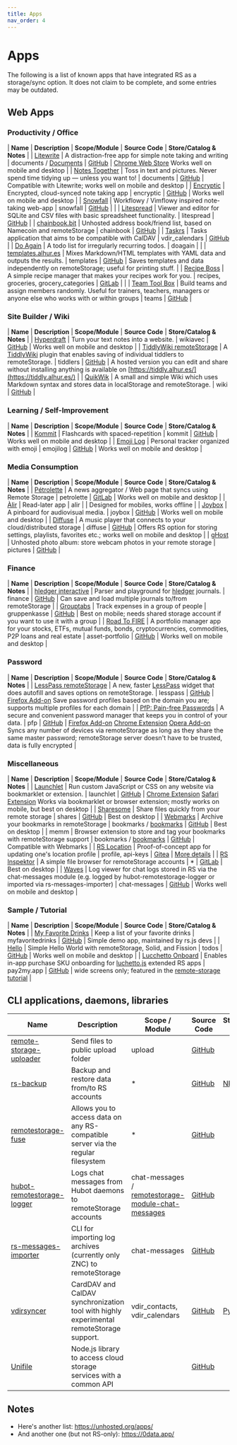 ```yaml
---
title: Apps
nav_order: 4
---
```


# Apps

The following is a list of known apps that have integrated RS as a
storage/sync option. It does not claim to be complete, and some entries
may be outdated.

## Web Apps

### Productivity / Office

| **Name** | **Description** | **Scope/Module** | **Source Code** | **Store/Catalog & Notes** |
| [Litewrite](https://litewrite.net) | A distraction-free app for simple note taking and writing | documents / [Documents](https://github.com/litewrite/remotestorage-module-documents) | [GitHub](https://github.com/litewrite/litewrite) | [Chrome Web Store](https://chrome.google.com/webstore/detail/litewrite/cbdonnipllnmnkbmeopncohocjggmdkk) Works well on mobile and desktop |
| [Notes Together](https://notestogether.hominidsoftware.com/) | Toss in text and pictures. Never spend time tidying up — unless you want to! | documents | [GitHub](https://github.com/DougReeder/notes-together) | Compatible with Litewrite; works well on mobile and desktop |
| [Encryptic](https://app.encryptic.org) | Encrypted, cloud-synced note taking app | encryptic | [GitHub](https://github.com/encryptic-team/encryptic) | Works well on mobile and desktop |
| [Snowfall](https://snowfall.now.sh) | Workflowy / Vimflowy inspired note-taking web-app | snowfall | [GitHub](https://github.com/71/snowfall) | |
| [Litespread](https://www.litespread.com) | Viewer and editor for SQLite and CSV files with basic spreadsheet functionality. | litespread | [GitHub](https://github.com/karlb/litespread)  | 
| [chainbook.bit](https://chainbook.5apps.com/) | Unhosted address book/friend list, based on Namecoin and remoteStorage | chainbook | [GitHub](https://github.com/bumi/chainbook.bit) |
| [Taskrs](https://taskrs.5apps.com/) | Tasks application that aims to be compatible with CalDAV | vdir_calendars | [GitHub](https://github.com/untitaker/taskrs) |
| [Do Again](https://static.karl.berlin/doagain/) | A todo list for irregularly recurring todos. | doagain | |
| [templates.alhur.es](https://templates.alhur.es/) | Mixes Markdown/HTML templates with YAML data and outputs the results. | templates | [GitHub](https://github.com/fiatjaf/templates) | Saves templates and data independently on remoteStorage; useful for printing stuff. |
| [Recipe Boss](https://recipes.bhdouglass.com) | A simple recipe manager that makes your recipes work for you. | recipes, groceries, grocery_categories | [GitLab](https://gitlab.com/bhdouglass/recipe-boss) | |
| [Team Tool Box](https://lduboeuf.github.io/team-tool-box/) | Build teams and assign members randomly. Useful for trainers, teachers, managers or anyone else who works with or within groups | teams | [GitHub](https://github.com/lduboeuf/team-tool-box) | 

### Site Builder / Wiki

| **Name** | **Description** | **Scope/Module** | **Source Code** | **Store/Catalog & Notes** |
| [Hyperdraft](https://hyperdraft.rosano.ca) | Turn your text notes into a website. | wikiavec | [GitHub](https://github.com/wikiavec/hyperdraft) | Works well on mobile and desktop |
| [TiddlyWiki remoteStorage](https://tiddly.alhur.es/#%24%3A%2Fplugins%2Ffiatjaf%2FremoteStorage) | A [TiddlyWiki](https://tiddlywiki.com/) plugin that enables saving of individual tiddlers to remoteStorage. | tiddlers | [GitHub](https://github.com/fiatjaf/tiddlywiki-remotestorage) | A hosted version you can edit and share without installing anything is available on [https://tiddly.alhur.es/](https://tiddly.alhur.es/) |
| [QuikWik](https://quik-wik.5apps.com/) | A small and simple Wiki which uses Markdown syntax and stores data in localStorage and remoteStorage. | wiki | [GitHub](https://github.com/maheee/QuikWik) | 

### Learning / Self-Improvement

| **Name** | **Description** | **Scope/Module** | **Source Code** | **Store/Catalog & Notes** |
| [Kommit](https://kommit.rosano.ca) | Flashcards with spaced-repetition | kommit | [GitHub](https://github.com/kommitapp/kommit) | Works well on mobile and desktop |
| [Emoji Log](https://emojilog.rosano.ca) | Personal tracker organized with emoji | emojilog | [GitHub](https://github.com/emojilog/emojilog) | Works well on mobile and desktop |

### Media Consumption

| **Name** | **Description** | **Scope/Module** | **Source Code** | **Store/Catalog & Notes** |
| [Pétrolette](https://petrolette.space/) | A news aggregator / Web page that syncs using Remote Storage | petrolette  | [GitLab](https://framagit.org/yphil/petrolett) | Works well on mobile and desktop |
| [Àlir](https://alir.5apps.com) | Read-later app | alir | | Designed for mobiles, works offline |
| [Joybox](https://joybox.rosano.ca) | A pinboard for audiovisual media. | joybox | [GitHub](https://github.com/joyboxapp/joybox) | Works well on mobile and desktop |
| [Diffuse](https://diffuse.sh) | A music player that connects to your cloud/distributed storage | diffuse | [GitHub](https://github.com/icidasset/diffuse) | Offers RS option for storing settings, playlists, favorites etc.; works well on mobile and desktop |
| [gHost](https://ghost.5apps.com/) | Unhosted photo album: store webcam photos in your remote storage | pictures | [GitHub](https://github.com/vcuculo/ghost) | 

### Finance

| **Name** | **Description** | **Scope/Module** | **Source Code** | **Store/Catalog & Notes** |
| [hledger interactive](https://hledger.alhur.es/) | Parser and playground for [hledger](https://hledger.org) journals. | finance | [GitHub](https://github.com/fiatjaf/d) | Can save and load multiple journals to/from remoteStorage |
| [Grouptabs](https://grouptabs.5apps.com) | Track expenses in a group of people | gruppenkasse | [GitHub](https://github.com/xMartin/grouptabs) | Best on mobile; needs shared storage account if you want to use it with a group |
| [Road To FIRE](https://roadtofire.iliviu.me/) | A portfolio manager app for your stocks, ETFs, mutual funds, bonds, cryptocurrencies, commodities, P2P loans and real estate | asset-portfolio | [GitHub](https://github.com/iLiviu/road-to-fire) | Works well on mobile and desktop |

### Password

| **Name** | **Description** | **Scope/Module** | **Source Code** | **Store/Catalog & Notes** |
| [LessPass remoteStorage](https://lesspass.alhur.es/) | A new, faster [LessPass](https://lesspass.com/) widget that does autofill and saves options on remoteStorage. | lesspass | [GitHub](https://github.com/fiatjaf/lesspass-remotestorage) | [Firefox Add-on](https://addons.mozilla.org/en-US/firefox/addon/lesspass-remotestorage/) Save password profiles based on the domain you are; supports multiple profiles for each domain |
| [PfP: Pain-free Passwords](https://pfp.works/) | A secure and convenient password manager that keeps you in control of your data. | pfp | [GitHub](https://github.com/palant/pfp/) | [Firefox Add-on](https://addons.mozilla.org/addon/easy-passwords/) [Chrome Extension](https://chrome.google.com/webstore/detail/pfp-pain-free-passwords/hplhaekjfmjfnfdllkpjpeenlbclffgh) [Opera Add-on](https://addons.opera.com/en/extensions/details/easy-passwords/) Syncs any number of devices via remoteStorage as long as they share the same master password; remoteStorage server doesn't have to be trusted, data is fully encrypted |

### Miscellaneous

| **Name** | **Description** | **Scope/Module** | **Source Code** | **Store/Catalog & Notes** |
| [Launchlet](https://launchlet.dev) | Run custom JavaScript or CSS on any website via bookmarklet or extension. | launchlet | [GitHub](https://github.com/launchlet/launchlet) | [Chrome Extension](https://chrome.google.com/webstore/detail/launchlet/gmgfdkajnjplpjmodjmmmkfkpjdjgnlf) [Safari Extension](https://github.com/launchlet/launchlet-extension) Works via bookmarklet or browser extension; mostly works on mobile, but best on desktop |
| [Sharesome](https://sharesome.5apps.com/) | Share files quickly from your remote storage | shares | [GitHub](https://github.com/skddc/sharesome) | Best on desktop |
| [Webmarks](https://webmarks.5apps.com) | Archive your bookmarks in remoteStorage | bookmarks / [bookmarks](https://www.npmjs.com/package/@remotestorage/module-bookmarks) | [GitHub](https://github.com/skddc/webmarks) | Best on desktop |
| memm | Browser extension to store and tag your bookmarks with remoteStorage support | bookmarks / [bookmarks](https://www.npmjs.com/package/@remotestorage/module-bookmarks) | [GitHub](https://github.com/lesion/memm) | Compatible with Webmarks |
| [RS Location](https://rs-locate.5apps.com) | Proof-of-concept app for updating one's location profile |  profile, api-keys | [Gitea](https://gitea.kosmos.org/raucao/rs-location) | [More details](https://community.remotestorage.io/t/public-protocols/627/3?u=raucao) |
| [RS Inspektor](https://inspektor.5apps.com/) | A simple file browser for remoteStorage accounts | * | [GitLab](https://gitlab.com/skddc/inspektor) | Best on desktop |
| [Waves](https://waves.kosmos.org/) | Log viewer for chat logs stored in RS via the chat-messages module (e.g. logged by hubot-remotestorage-logger or imported via rs-messages-importer) | chat-messages | [GitHub](https://github.com/67P/waves) | Works well on mobile and desktop |

### Sample / Tutorial

| **Name** | **Description** | **Scope/Module** | **Source Code** | **Store/Catalog & Notes** |
| [My Favorite Drinks](https://myfavoritedrinks.remotestorage.io) | Keep a list of your favorite drinks | myfavoritedrinks | [GitHub](https://github.com/RemoteStorage/myfavoritedrinks) | Simple demo app, maintained by rs.js devs |
| [Hello](https://hello.0data.app) | Simple Hello World with remoteStorage, Solid, and Fission | todos  | [GitHub](https://github.com/0dataapp/hello) | Works well on mobile and desktop |
| [Lucchetto Onboard](https://overhide.github.io/armadietto/lucchetto/onboard.html) | Enables in-app purchase SKU onboarding for [luchetto.js](https://www.npmjs.com/package/lucchetto/v/latest) extended RS apps | pay2my.app | [GitHub](https://github.com/overhide/armadietto/blob/master/lucchetto/onboard.html) | wide screens only; featured in the [remote-storage tutorial](https://github.com/overhide/remotestorage-tutorial) |

<!-- | [0data Proof](https://proof.0data.app) | Sample app that integrates with multiple protocols | | [GitHub](https://github.com/0dataapp/proof) | Works well on mobile and desktop | -->


## CLI applications, daemons, libraries

| Name                                                                            | Description                                                                             | Scope / Module              | Source Code                                                  | Store/Catalog Links                             | Comments/Notes   |
| ------------------------------------------------------------------------------- | --------------------------------------------------------------------------------------- | ------------------------------- | ------------------------------------------------------------ | ----------------------------------------------- | ---------------- |
| [remote-storage-uploader](http://github.com/fkooman/remote-storage-uploader)    | Send files to public upload folder                                                      | upload                          | [GitHub](https://github.com/fkooman/remote-storage-uploader) |                                                 | Written in PHP   |
| [rs-backup](https://www.npmjs.com/package/rs-backup)                            | Backup and restore data from/to RS accounts                                             | \*                              | [GitHub](https://github.com/skddc/rs-backup)                 | [NPM](https://www.npmjs.com/package/rs-backup)  | Based on node.js |
| [remotestorage-fuse](https://github.com/remotestorage/fuse)                     | Allows you to access data on any RS-compatible server via the regular filesystem        | \*                              | [GitHub](https://github.com/remotestorage/fuse)              |                                                 |                  |
| [hubot-remotestorage-logger](https://github.com/67P/hubot-remotestorage-logger) | Logs chat messages from Hubot daemons to remoteStorage accounts                         | chat-messages / [remotestorage-module-chat-messages](https://www.npmjs.com/package/remotestorage-module-chat-messages)                  | [GitHub](https://github.com/67P/hubot-remotestorage-logger)  |                                                 |                  |
| [rs-messages-importer](https://github.com/67P/rs-messages-importer)             | CLI for importing log archives (currently only ZNC) to remoteStorage                    | chat-messages                   | [GitHub](https://github.com/67P/rs-messages-importer)        |                                                 |                  |
| [vdirsyncer](https://github.com/untitaker/vdirsyncer)                           | CardDAV and CalDAV synchronization tool with highly experimental remoteStorage support. | vdir\_contacts, vdir\_calendars | [GitHub](https://github.com/untitaker/vdirsyncer)            | [PyPI](https://pypi.python.org/pypi/vdirsyncer) |                  |
| [Unifile](https://github.com/silexlabs/unifile)                                 | Node.js library to access cloud storage services with a common API                      |                                 | [GitHub](https://github.com/silexlabs/unifile)               |                                                 |                  |

## Notes

  - Here's another list: <https://unhosted.org/apps/>
  - And another one (but not RS-only): <https://0data.app/>
